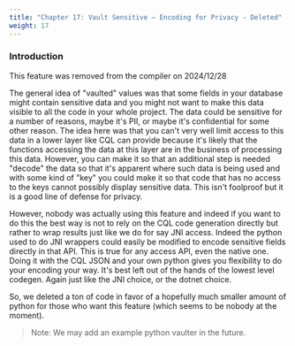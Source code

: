 ```yaml
---
title: "Chapter 17: Vault Sensitive — Encoding for Privacy - Deleted"
weight: 17
---
```

<!---
-- Copyright (c) Meta Platforms, Inc. and affiliates.
--
-- This source code is licensed under the MIT license found in the
-- LICENSE file in the root directory of this source tree.
-->

### Introduction

This feature was removed from the compiler on 2024/12/28

The general idea of "vaulted" values was that some fields in your
database might contain sensitive data and you might not want to make
this data visible to all the code in your whole project.  The data could
be sensitive for a number of reasons, maybe it's PII, or maybe it's
confidential for some other reason.  The idea here was that you can't
very well limit access to this data in a lower layer like CQL can provide
because it's likely that the functions accessing the data at this layer
are in the business of processing this data.  However, you can make it
so that an additional step is needed "decode" the data so that it's apparent
where such data is being used and with some kind of "key" you could make it
so that code that has no access to the keys cannot possibly display sensitive
data.  This isn't foolproof but it is a good line of defense for privacy.

However, nobody was actually using this feature and indeed if you want to do
this the best way is not to rely on the CQL code generation directly but
rather to wrap results just like we do for say JNI access.  Indeed the python
used to do JNI wrappers could easily be modified to encode sensitive fields
directly in that API.  This is true for any access API, even the native one.
Doing it with the CQL JSON and your own python gives you flexibility to do
your encoding your way.  It's best left out of the hands of the lowest level
codegen.  Again just like the JNI choice, or the dotnet choice.

So, we deleted a ton of code in favor of a hopefully much smaller amount
of python for those who want this feature (which seems to be nobody at the
moment).

>Note: We may add an example python vaulter in the future.
